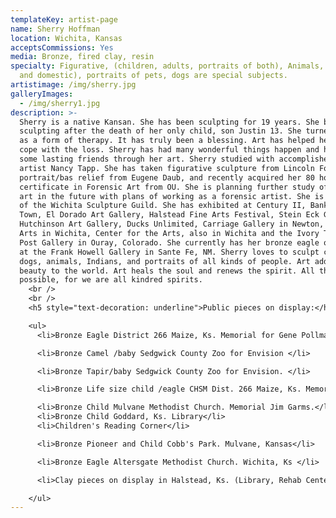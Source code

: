 ```yaml
---
templateKey: artist-page
name: Sherry Hoffman
location: Wichita, Kansas
acceptsCommissions: Yes
media: Bronze, fired clay, resin
specialty: Figurative, (children, adults, portraits of both), Animals, (wildlife
  and domestic), portraits of pets, dogs are special subjects.
artistimage: /img/sherry.jpg
galleryImages:
  - /img/sherry1.jpg
description: >-
  Sherry is a native Kansan. She has been sculpting for 19 years. She began
  sculpting after the death of her only child, son Justin 13. She turned to art
  as a form of therapy. It has truly been a blessing. Art has helped her heart
  cope with the loss. Sherry has had many wonderful things happen and has made
  some lasting friends through her art. Sherry studied with accomplished local
  artist Nancy Tapp. She has taken figurative sculpture from Lincoln Fox,
  portrait/bas relief from Eugene Daub, and recently acquired her 80 hour
  certificate in Forensic Art from OU. She is planning further study of forensic
  art in the future with plans of working as a forensic artist. She is a member
  of the Wichita Sculpture Guild. She has exhibited at Century II, Bank IV, Old
  Town, El Dorado Art Gallery, Halstead Fine Arts Festival, Stein Eck Gallery,
  Hutchinson Art Gallery, Ducks Unlimited, Carriage Gallery in Newton, Ks, City
  Arts in Wichita, Center for the Arts, also in Wichita and the Ivory Trading
  Post Gallery in Ouray, Colorado. She currently has her bronze eagle on display
  at the Frank Howell Gallery in Sante Fe, NM. Sherry loves to sculpt children,
  dogs, animals, Indians, and portraits of all kinds of people. Art adds so much
  beauty to the world. Art heals the soul and renews the spirit. All things seem
  possible, for we are all kindred spirits.
    <br />
    <br />
    <h5 style="text-decoration: underline">Public pieces on display:</h5>

    <ul>
      <li>Bronze Eagle District 266 Maize, Ks. Memorial for Gene Pollman.</li>

      <li>Bronze Camel /baby Sedgwick County Zoo for Envision </li>

      <li>Bronze Tapir/baby Sedgwick County Zoo for Envision. </li>

      <li>Bronze Life size child /eagle CHSM Dist. 266 Maize, Ks. Memorial for John Frazee. </li>

      <li>Bronze Child Mulvane Methodist Church. Memorial Jim Garms.</li>
      <li>Bronze Child Goddard, Ks. Library</li>
      <li>Children's Reading Corner</li>

      <li>Bronze Pioneer and Child Cobb's Park. Mulvane, Kansas</li> 

      <li>Bronze Eagle Altersgate Methodist Church. Wichita, Ks </li>

      <li>Clay pieces on display in Halstead, Ks. (Library, Rehab Center)</li>

    </ul>
---
```

